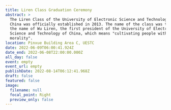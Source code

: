 ```yaml
---
title: Liren Class Graduation Ceremony
abstract: >
  The Liren Class of the University of Electronic Science and Technology of
  China was officially established in 2013. The name of the class was taken from
  the name of Wu Liren, the first president of the University of Electronic
  Science and Technology of China, which means "cultivating people with
  morality". 
location: Pinxue Building Area C, UESTC
date: 2022-06-09T06:00:41.924Z
date_end: 2022-06-08T22:00:00.000Z
all_day: false
event: empty
event_url: empty
publishDate: 2022-08-14T06:12:41.968Z
draft: false
featured: false
image:
  filename: null
  focal_point: Right
  preview_only: false
---
```

